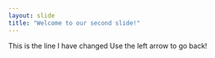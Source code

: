 ```yaml
---
layout: slide
title: "Welcome to our second slide!"
---
```

This is the line I have changed
Use the left arrow to go back!